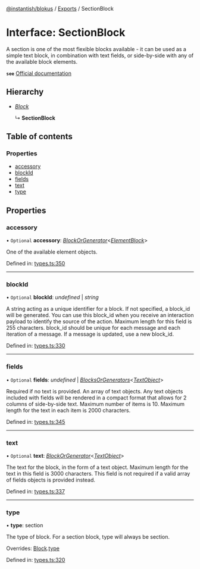 [@instantish/blokus](../README.md) / [Exports](../modules.md) / SectionBlock

# Interface: SectionBlock

A section is one of the most flexible blocks available - it can be used as a
simple text block, in combination with text fields, or side-by-side with any
of the available block elements.

**`see`** [Official documentation](https://api.slack.com/reference/block-kit/blocks#section)

## Hierarchy

* [*Block*](block.md)

  ↳ **SectionBlock**

## Table of contents

### Properties

- [accessory](sectionblock.md#accessory)
- [blockId](sectionblock.md#blockid)
- [fields](sectionblock.md#fields)
- [text](sectionblock.md#text)
- [type](sectionblock.md#type)

## Properties

### accessory

• `Optional` **accessory**: [*BlockOrGenerator*](../modules.md#blockorgenerator)<[*ElementBlock*](../modules.md#elementblock)\>

One of the available element objects.

Defined in: [types.ts:350](https://github.com/instantish/blokus/blob/8b8e846/src/types.ts#L350)

___

### blockId

• `Optional` **blockId**: *undefined* \| *string*

A string acting as a unique identifier for a block. If not specified, a
block_id will be generated. You can use this block_id when you receive an
interaction payload to identify the source of the action. Maximum length
for this field is 255 characters. block_id should be unique for each
message and each iteration of a message. If a message is updated, use a
new block_id.

Defined in: [types.ts:330](https://github.com/instantish/blokus/blob/8b8e846/src/types.ts#L330)

___

### fields

• `Optional` **fields**: *undefined* \| [*BlocksOrGenerators*](../modules.md#blocksorgenerators)<[*TextObject*](../modules.md#textobject)\>

Required if no text is provided. An array of text objects. Any text objects
included with fields will be rendered in a compact format that allows for 2
columns of side-by-side text. Maximum number of items is 10. Maximum length
for the text in each item is 2000 characters.

Defined in: [types.ts:345](https://github.com/instantish/blokus/blob/8b8e846/src/types.ts#L345)

___

### text

• `Optional` **text**: [*BlockOrGenerator*](../modules.md#blockorgenerator)<[*TextObject*](../modules.md#textobject)\>

The text for the block, in the form of a text object. Maximum length for
the text in this field is 3000 characters. This field is not required if a
valid array of fields objects is provided instead.

Defined in: [types.ts:337](https://github.com/instantish/blokus/blob/8b8e846/src/types.ts#L337)

___

### type

• **type**: section

The type of block. For a section block, type will always be section.

Overrides: [Block](block.md).[type](block.md#type)

Defined in: [types.ts:320](https://github.com/instantish/blokus/blob/8b8e846/src/types.ts#L320)
